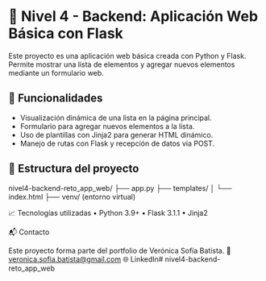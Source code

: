 # 🐍 Nivel 4 - Backend: Aplicación Web Básica con Flask

Este proyecto es una aplicación web básica creada con Python y Flask. Permite mostrar una lista de elementos y agregar nuevos elementos mediante un formulario web.

## 🚀 Funcionalidades

- Visualización dinámica de una lista en la página principal.
- Formulario para agregar nuevos elementos a la lista.
- Uso de plantillas con Jinja2 para generar HTML dinámico.
- Manejo de rutas con Flask y recepción de datos vía POST.

## 📁 Estructura del proyecto
nivel4-backend-reto_app_web/
├── app.py
├── templates/
│   └── index.html
├── venv/ (entorno virtual)

📈 Tecnologías utilizadas
	•	Python 3.9+
	•	Flask 3.1.1
	•	Jinja2

📬 Contacto

Este proyecto forma parte del portfolio de Verónica Sofía Batista.
📧 veronica.sofia.batista@gmail.com
🌐 LinkedIn# nivel4-backend-reto_app_web
